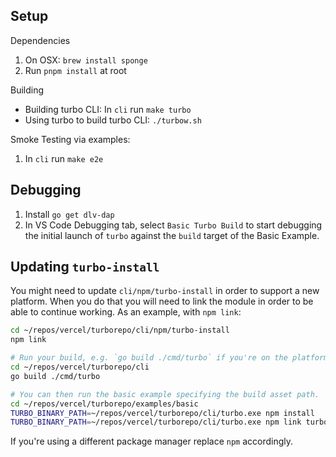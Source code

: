 ## Setup

Dependencies

1.  On OSX: `brew install sponge`
2.  Run `pnpm install` at root

Building

- Building turbo CLI: In `cli` run `make turbo`
- Using turbo to build turbo CLI: `./turbow.sh`

Smoke Testing via examples:

1.  In `cli` run `make e2e`

## Debugging

1.  Install `go get dlv-dap`
2.  In VS Code Debugging tab, select `Basic Turbo Build` to start debugging the initial launch of `turbo` against the `build` target of the Basic Example.

## Updating `turbo-install`

You might need to update `cli/npm/turbo-install` in order to support a new platform. When you do that you will need to link the module in order to be able to continue working. As an example, with `npm link`:

```sh
cd ~/repos/vercel/turborepo/cli/npm/turbo-install
npm link

# Run your build, e.g. `go build ./cmd/turbo` if you're on the platform you're adding.
cd ~/repos/vercel/turborepo/cli
go build ./cmd/turbo

# You can then run the basic example specifying the build asset path.
cd ~/repos/vercel/turborepo/examples/basic
TURBO_BINARY_PATH=~/repos/vercel/turborepo/cli/turbo.exe npm install
TURBO_BINARY_PATH=~/repos/vercel/turborepo/cli/turbo.exe npm link turbo
```

If you're using a different package manager replace `npm` accordingly.
